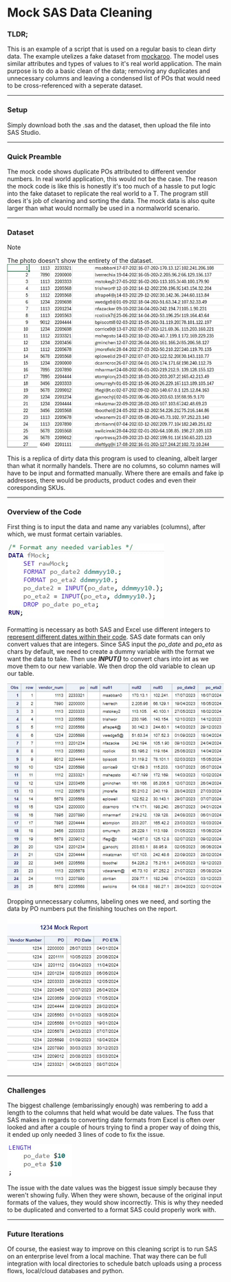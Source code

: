 # Mock SAS Data Cleaning
### TLDR;
This is an example of a script that is used on a regular basis to clean dirty data. The example utelizes a fake dataset from [mockaroo](https://www.mockaroo.com/). The model uses similar attributes and types of values to it's real world application. The main purpose is to do a basic clean of the data; removing any duplicates and unnecessary columns and leaving a condensed list of POs that would need to be cross-referenced with a seperate dataset.

---

### Setup
Simply download both the .sas and the dataset, then upload the file into SAS Studio.

---

### Quick Preamble
The mock code shows duplicate POs attributed to different vendor numbers. In real world application, this would not be the case. The reason the mock code is like this is honestly it's too much of a hassle to put logic into the fake dataset to replicate the real world to a T. The program still does it's job of cleaning and sorting the data. The mock data is also quite larger than what would normally be used in a normalworld scenario.

---

### Dataset
> [!NOTE]
> The photo doesn't show the entirety of the dataset.
![dataset used for analysis](https://github.com/TeaZea/Data-Cleaning-Examples/blob/main/Mock%20SAS%20Data%20Cleaning/SAS%20Data%20Clean%20README%20Pics/SASRawMockData.jpg)

This is a replica of dirty data this program is used to cleaning, albeit larger than what it normally handels. There are no columns, so column names will have to be input and formatted manually. Where there are emails and fake ip addresses, there would be products, product codes and even their coresponding SKUs.

---

### Overview of the Code
First thing is to input the data and name any variables (columns), after which, we must format certain variables.

![Formating variables](https://github.com/TeaZea/Data-Cleaning-Examples/blob/main/Mock%20SAS%20Data%20Cleaning/SAS%20Data%20Clean%20README%20Pics/FormatVariables.jpg)

Formatting is necessary as both SAS and Excel use different integers to [represent different dates within their code](https://support.sas.com/resources/papers/proceedings/proceedings/sugi29/068-29.pdf). SAS date formats can only convert values that are integers. Since SAS input the _po_date_ and _po_eta_ as chars by default, we need to create a dummy variable with the format we want the data to take. Then use **_INPUT()_** to convert chars into int as we move them to our new variable. We then drop the old variable to clean up our table.

![New columns](https://github.com/TeaZea/Data-Cleaning-Examples/blob/main/Mock%20SAS%20Data%20Cleaning/SAS%20Data%20Clean%20README%20Pics/NewVariables.jpg)

Dropping unnecessary columns, labeling ones we need, and sorting the data by PO numbers put the finishing touches on the report.

![Mock Report](https://github.com/TeaZea/Data-Cleaning-Examples/blob/main/Mock%20SAS%20Data%20Cleaning/SAS%20Data%20Clean%20README%20Pics/MockReport.jpg)

---

### Challenges
The biggest challenge (embarissingly enough) was rembering to add a length to the columns that held what would be date values. The fuss that SAS makes in regards to converting date formats from Excel is often over looked and after a couple of hours trying to find a proper way of doing this, it ended up only needed 3 lines of code to fix the issue.

![Challenge](https://github.com/TeaZea/Data-Cleaning-Examples/blob/main/Mock%20SAS%20Data%20Cleaning/SAS%20Data%20Clean%20README%20Pics/Challenge.jpg)

The issue with the date values was the biggest issue simply because they weren't showing fully. When they were shown, because of the original input formats of the values, they would show incorrectly. This is why they needed to be duplicated and converted to a format SAS could properly work with.

---

### Future Iterations
Of course, the easiest way to improve on this cleaning script is to run SAS on an enterprise level from a local machine. That way there can be full integration with local directories to schedule batch uploads using a process flows, local/cloud databases and python.
